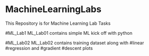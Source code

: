 # MachineLearningLabs
This Repository is for Machine Learning Lab Tasks 

#ML_Lab1
ML_Lab01 contains simple ML kick off with python

#ML_Lab02
ML_Lab02 contains training dataset along with #linear #regression and #gradient #descent plots
